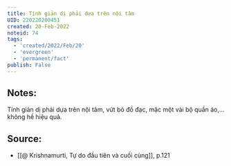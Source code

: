 ```yaml
---
title: Tính giản dị phải dựa trên nội tâm
UID: 220220200451
created: 20-Feb-2022
noteid: 74
tags:
  - 'created/2022/Feb/20'
  - 'evergreen'
  - 'permanent/fact'
publish: False
---
```

## Notes:
Tính giản dị phải dựa trên nội tâm, vứt bỏ đồ đạc, mặc một vài bộ quần áo,... không hề hiệu quả.

## Source:
- [[@ Krishnamurti, Tự do đầu tiên và cuối cùng]], p.121



